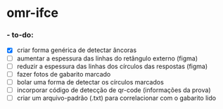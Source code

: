 # omr-ifce

### - to-do:

- [x] criar forma genérica de detectar âncoras
- [ ] aumentar a espessura das linhas do retângulo externo (figma)
- [ ] reduzir a espessura das linhas dos círculos das respostas (figma)
- [ ] fazer fotos de gabarito marcado
- [ ] bolar uma forma de detectar os círculos marcados
- [ ] incorporar código de detecção de qr-code (informações da prova)
- [ ] criar um arquivo-padrão (.txt) para correlacionar com o gabarito lido